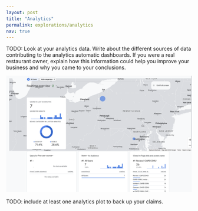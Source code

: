 ```yaml
---
layout: post
title: "Analytics"
permalink: explorations/analytics
nav: true
---
```


TODO: Look at your analytics data. Write about the
different sources of data contributing to the analytics automatic dashboards.
If you were a real restaurant owner, explain how this information could help
you improve your business and why you came to your conclusions.


![images](assets/images/googleanalytic.png) 


TODO: include at least one analytics plot to back up your claims.
